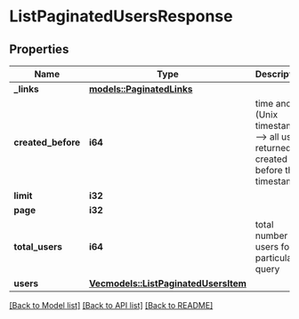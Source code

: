 # ListPaginatedUsersResponse

## Properties

Name | Type | Description | Notes
------------ | ------------- | ------------- | -------------
**_links** | [**models::PaginatedLinks**](PaginatedLinks.md) |  | 
**created_before** | **i64** | time anchor (Unix timestamp) --> all users returned created before this timestamp | 
**limit** | **i32** |  | 
**page** | **i32** |  | 
**total_users** | **i64** | total number of users for a particular query | 
**users** | [**Vec<models::ListPaginatedUsersItem>**](ListPaginatedUsersItem.md) |  | 

[[Back to Model list]](../README.md#documentation-for-models) [[Back to API list]](../README.md#documentation-for-api-endpoints) [[Back to README]](../README.md)


